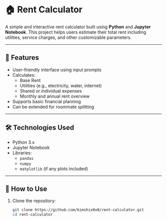 # 🏠 Rent Calculator

A simple and interactive rent calculator built using **Python** and **Jupyter Notebook**. This project helps users estimate their total rent including utilities, service charges, and other customizable parameters.

---

## 📌 Features

- User-friendly interface using input prompts
- Calculates:
  - Base Rent
  - Utilities (e.g., electricity, water, internet)
  - Shared or individual expenses
  - Monthly and annual rent overview
- Supports basic financial planning
- Can be extended for roommate splitting

---

## 🛠️ Technologies Used

- Python 3.x
- Jupyter Notebook
- Libraries:
  - `pandas`
  - `numpy`
  - `matplotlib` (if any plots included)

---

## 🚀 How to Use

1. Clone the repository:
   ```bash
   git clone https://github.com/kimshix0x0/rent-calculator.git
   cd rent-calculator
